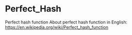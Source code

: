 # Perfect_Hash
Perfect hash function
About perfect hash function in English: https://en.wikipedia.org/wiki/Perfect_hash_function
